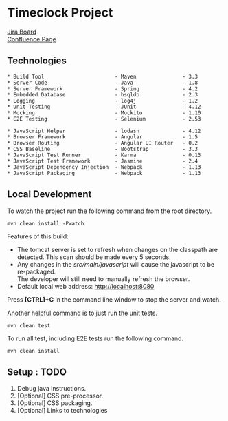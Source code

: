 # Timeclock Project #

[Jira Board](https://catalystit.atlassian.net/projects/TICKTOCK/summary)  
[Confluence Page](https://catalystit.atlassian.net/wiki/display/CLK)

## Technologies ##

    * Build Tool                       - Maven               - 3.3
    * Server Code                      - Java                - 1.8
    * Server Framework                 - Spring              - 4.2
    * Embedded Database                - hsqldb              - 2.3
    * Logging                          - log4j               - 1.2
    * Unit Testing                     - JUnit               - 4.12
    * Mocking                          - Mockito             - 1.10
    * E2E Testing                      - Selenium            - 2.53
    
    * JavaScript Helper                - lodash              - 4.12
    * Browser Framework                - Angular             - 1.5
    * Browser Routing                  - Angular UI Router   - 0.2
    * CSS Baseline                     - Bootstrap           - 3.3
    * JavaScript Test Runner           - Karma               - 0.13
    * JavaScript Test Framework        - Jasmine             - 2.4
    * JavaScript Dependency Injection  - Webpack             - 1.13
    * JavaScript Packaging             - Webpack             - 1.13

## Local Development ##
To watch the project run the following command from the root directory.

    mvn clean install -Pwatch

Features of this build:

* The tomcat server is set to refresh when changes on the classpath are detected.  This scan 
should be made every 5 seconds.
* Any changes in the *src/main/javascript* will cause the javascript to be re-packaged.  
The developer will still need to manually refresh the browser.     
* Default local web address: [http://localhost:8080](http://localhost:8080)

Press **[CTRL]+C** in the command line window to stop the server and watch.

Another helpful command is to just run the unit tests.

    mvn clean test
    
To run all test, including E2E tests run the following command.

    mvn clean install

## Setup : TODO ##
1. Debug java instructions.
2. [Optional] CSS pre-processor.
3. [Optional] CSS packaging.
4. [Optional] Links to technologies